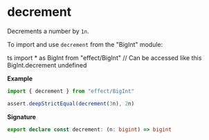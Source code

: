 # decrement

Decrements a number by `1n`.

To import and use `decrement` from the "BigInt" module:

ts
import \* as BigInt from "effect/BigInt"
// Can be accessed like this
BigInt.decrement
undefined

**Example**

```ts
import { decrement } from "effect/BigInt"

assert.deepStrictEqual(decrement(3n), 2n)
```

**Signature**

```ts
export declare const decrement: (n: bigint) => bigint
```
